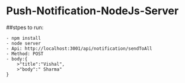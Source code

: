# Push-Notification-NodeJs-Server

##stpes to run:
```
- npm install
- node server
- Api: http://localhost:3001/api/notification/sendToAll
- Method: POST
- body:{
    >"title":"Vishal",
    >"body":" Sharma"
}
```
